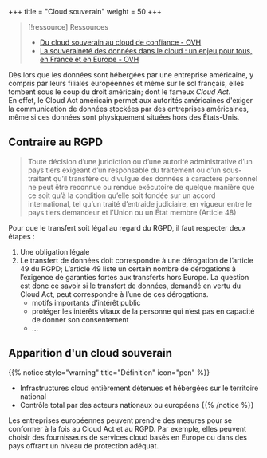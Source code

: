 +++
title = "Cloud souverain"
weight = 50
+++

> [!ressource] Ressources
> - [Du cloud souverain au cloud de confiance - OVH](https://www.ovhcloud.com/fr/about-us/sovereign-cloud/)
> - [La souveraineté des données dans le cloud : un enjeu pour tous, en France et en Europe - OVH](https://www.ovhcloud.com/fr/about-us/data-sovereignty/)

Dès lors que les données sont hébergées par une entreprise américaine, y compris par leurs filiales européennes et même sur le sol français, elles tombent sous le coup du droit américain; dont le fameux *Cloud Act*.  
En effet, le Cloud Act américain permet aux autorités américaines d'exiger la communication de données stockées par des entreprises américaines, même si ces données sont physiquement situées hors des États-Unis.

## Contraire au RGPD
> Toute décision d’une juridiction ou d’une autorité administrative d’un pays tiers exigeant d’un responsable du traitement ou d’un sous-traitant qu’il transfère ou divulgue des données à caractère personnel ne peut être reconnue ou rendue exécutoire de quelque manière que ce soit qu’à la condition qu’elle soit fondée sur un accord international, tel qu’un traité d’entraide judiciaire, en vigueur entre le pays tiers demandeur et l’Union ou un État membre (Article 48)

Pour que le transfert soit légal au regard du RGPD, il faut respecter deux étapes :
1. Une obligation légale
2. Le transfert de données doit correspondre à une dérogation de l’article 49 du RGPD; L’article 49 liste un certain nombre de dérogations à l’exigence de garanties fortes aux transferts hors Europe.
La question est donc ce savoir si le transfert de données, demandé en vertu du Cloud Act, peut correspondre à l’une de ces dérogations.
    - motifs importants d’intérêt public
    - protéger les intérêts vitaux de la personne qui n’est pas en capacité de donner son consentement
    - ...

## Apparition d'un cloud souverain
{{% notice style="warning" title="Définition" icon="pen" %}}
- Infrastructures cloud entièrement détenues et hébergées sur le territoire national
- Contrôle total par des acteurs nationaux ou européens
{{% /notice %}}

Les entreprises européennes peuvent prendre des mesures pour se conformer à la fois au Cloud Act et au RGPD. Par exemple, elles peuvent choisir des fournisseurs de services cloud basés en Europe ou dans des pays offrant un niveau de protection adéquat.

